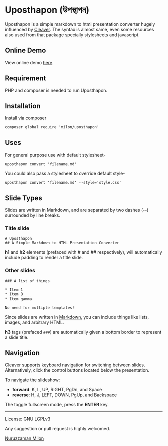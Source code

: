 # Uposthapon (উপস্থাপন)

Uposthapon is a simple markdown to html presentation converter hugely influenced by [Cleaver](https://github.com/jdan/cleaver). The syntax is almost same, even some resources also used from that package specially stylesheets and javascript.

## Online Demo

View online demo [here](https://milon.github.io/uposthapon).

## Requirement

PHP and composer is needed to run Uposthapon.

## Installation

Install via composer

```
composer global require 'milon/uposthapon'
```

## Uses

For general purpose use with default stylesheet-

```
uposthapon convert 'filename.md'
```

You could also pass a stylesheet to override default style-

```
uposthapon convert 'filename.md' --style='style.css'
```

## Slide Types

Slides are written in Markdown, and are separated by two dashes (--) surrounded by line breaks.

### Title slide

```
# Uposthapon
## A Simple Markdown to HTML Presentation Converter
```
**h1** and **h2** elements (prefaced with *#* and *##* respectively), will
automatically include padding to render a title slide.

### Other slides

```
### A list of things

* Item 1
* Item B
* Item gamma

No need for multiple templates!
```

Since slides are written in [Markdown](http://daringfireball.net/projects/markdown/),
you can include things like lists, images, and arbitrary HTML.

**h3** tags (prefaced `###`) are automatically given a bottom border to
represent a slide title.

## Navigation

Cleaver supports keyboard navigation for switching between slides.
Alternatively, click the control buttons located below the presentation.

To navigate the slideshow:

* **forward**: K, L, UP, RIGHT, PgDn, and Space
* **reverse**: H, J, LEFT, DOWN, PgUp, and Backspace

The toggle fullscreen mode, press the **ENTER** key.

---
License: GNU LGPLv3

Any suggestion or pull request is highly welcomed.

[Nuruzzaman Milon](https://milon.im)
